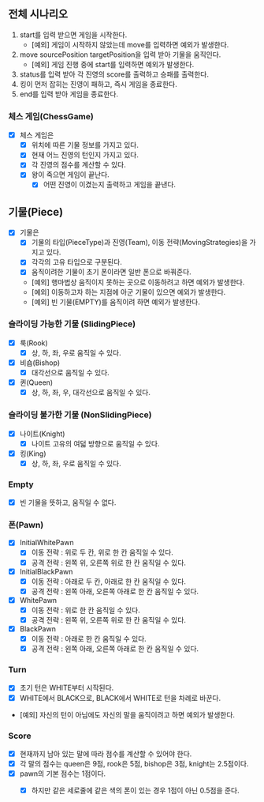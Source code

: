 ## 전체 시나리오

1. start를 입력 받으면 게임을 시작한다.
    - [예외] 게임이 시작하지 않았는데 move를 입력하면 예외가 발생한다.
2. move sourcePosition targetPosition을 입력 받아 기물을 움직인다.
    - [예외] 게임 진행 중에 start를 입력하면 예외가 발생한다.
3. status를 입력 받아 각 진영의 score를 출력하고 승패를 출력한다.
4. 킹이 먼저 잡히는 진영이 패하고, 즉시 게임을 종료한다.
5. end를 입력 받아 게임을 종료한다.

### 체스 게임(ChessGame)

- [x] 체스 게임은
    - [x] 위치에 따른 기물 정보를 가지고 있다.
    - [x] 현재 어느 진영의 턴인지 가지고 있다.
    - [x] 각 진영의 점수를 계산할 수 있다.
    - [x] 왕이 죽으면 게임이 끝난다.
      - [x] 어떤 진영이 이겼는지 출력하고 게임을 끝낸다.

## 기물(Piece)

- [x] 기물은
    - [x] 기물의 타입(PieceType)과 진영(Team), 이동 전략(MovingStrategies)을 가지고 있다.
    - [x] 각각의 고유 타입으로 구분된다.
    - [x] 움직이려한 기물이 초기 폰이라면 일반 폰으로 바꿔준다.
    - [예외] 행마법상 움직이지 못하는 곳으로 이동하려고 하면 예외가 발생한다.
    - [예외] 이동하고자 하는 지점에 아군 기물이 있으면 예외가 발생한다.
    - [예외] 빈 기물(EMPTY)를 움직이려 하면 예외가 발생한다.

### 슬라이딩 가능한 기물 (SlidingPiece)

- [x] 룩(Rook)
    - [x] 상, 하, 좌, 우로 움직일 수 있다.
- [x] 비숍(Bishop)
    - [x] 대각선으로 움직일 수 있다.
- [x] 퀸(Queen)
    - [x] 상, 하, 좌, 우, 대각선으로 움직일 수 있다.

### 슬라이딩 불가한 기물 (NonSlidingPiece)

- [x] 나이트(Knight)
    - [x] 나이트 고유의 여덟 방향으로 움직일 수 있다.
- [x] 킹(King)
    - [x] 상, 하, 좌, 우로 움직일 수 있다.

### Empty

- [x] 빈 기물을 뜻하고, 움직일 수 없다.

### 폰(Pawn)

- [x] InitialWhitePawn
    - [x] 이동 전략 : 위로 두 칸, 위로 한 칸 움직일 수 있다.
    - [x] 공격 전략 : 왼쪽 위, 오른쪽 위로 한 칸 움직일 수 있다.
- [x] InitialBlackPawn
    - [x] 이동 전략 : 아래로 두 칸, 아래로 한 칸 움직일 수 있다.
    - [x] 공격 전략 : 왼쪽 아래, 오른쪽 아래로 한 칸 움직일 수 있다.
- [x] WhitePawn
    - [x] 이동 전략 : 위로 한 칸 움직일 수 있다.
    - [x] 공격 전략 : 왼쪽 위, 오른쪽 위로 한 칸 움직일 수 있다.
- [x] BlackPawn
    - [x] 이동 전략 : 아래로 한 칸 움직일 수 있다.
    - [x] 공격 전략 : 왼쪽 아래, 오른쪽 아래로 한 칸 움직일 수 있다.

### Turn

- [x] 초기 턴은 WHITE부터 시작된다.
- [x] WHITE에서 BLACK으로, BLACK에서 WHITE로 턴을 차례로 바꾼다.
- [예외] 자신의 턴이 아님에도 자신의 말을 움직이려고 하면 예외가 발생한다.


### Score
- [x] 현재까지 남아 있는 말에 따라 점수를 계산할 수 있어야 한다.
- [x] 각 말의 점수는 queen은 9점, rook은 5점, bishop은 3점, knight는 2.5점이다.
- [x] pawn의 기본 점수는 1점이다. 
  - [x] 하지만 같은 세로줄에 같은 색의 폰이 있는 경우 1점이 아닌 0.5점을 준다.

